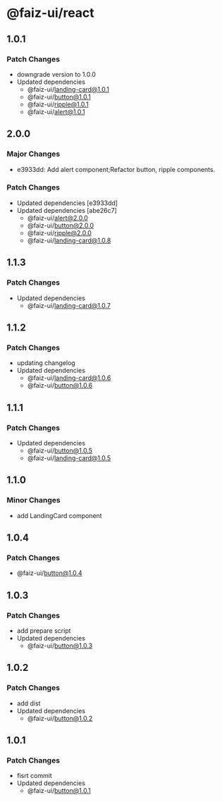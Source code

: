 # @faiz-ui/react

## 1.0.1

### Patch Changes

- downgrade version to 1.0.0
- Updated dependencies
  - @faiz-ui/landing-card@1.0.1
  - @faiz-ui/button@1.0.1
  - @faiz-ui/ripple@1.0.1
  - @faiz-ui/alert@1.0.1

## 2.0.0

### Major Changes

- e3933dd: Add alert component;Refactor button, ripple components.

### Patch Changes

- Updated dependencies [e3933dd]
- Updated dependencies [abe26c7]
  - @faiz-ui/alert@2.0.0
  - @faiz-ui/button@2.0.0
  - @faiz-ui/ripple@2.0.0
  - @faiz-ui/landing-card@1.0.8

## 1.1.3

### Patch Changes

- Updated dependencies
  - @faiz-ui/landing-card@1.0.7

## 1.1.2

### Patch Changes

- updating changelog
- Updated dependencies
  - @faiz-ui/landing-card@1.0.6
  - @faiz-ui/button@1.0.6

## 1.1.1

### Patch Changes

- Updated dependencies
  - @faiz-ui/button@1.0.5
  - @faiz-ui/landing-card@1.0.5

## 1.1.0

### Minor Changes

- add LandingCard component

## 1.0.4

### Patch Changes

- @faiz-ui/button@1.0.4

## 1.0.3

### Patch Changes

- add prepare script
- Updated dependencies
  - @faiz-ui/button@1.0.3

## 1.0.2

### Patch Changes

- add dist
- Updated dependencies
  - @faiz-ui/button@1.0.2

## 1.0.1

### Patch Changes

- fisrt commit
- Updated dependencies
  - @faiz-ui/button@1.0.1
